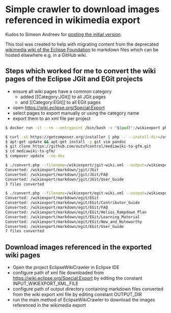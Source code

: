# Simple crawler to download images referenced in wikimedia export

Kudos to Simeon Andreev for
[posting the initial version](https://github.com/eclipse-jdt/eclipse.jdt/issues/54#issuecomment-1431395866).

This tool was created to help with migrating content from the deprecated
[wikimedia wiki of the Eclipse Foundation](https://wiki.eclipse.org) to markdown files which
can be hosted elsewhere e.g. in a GitHub wiki.

## Steps which worked for me to convert the wiki pages of the Eclipse JGit and EGit projects

- ensure all wiki pages have a common category
  - added [[Category:JGit]] to all JGit pages
  - and [[Category:EGit]] to all EGit pages
- open https://wiki.eclipse.org/Special:Export
- select pages to export manually or using the category name
- export them to an xml file per project

```bash
$ docker run -it --rm --entrypoint /bin/bash -v "$(pwd)":/wikiexport php:8.2

$ curl -sS https://getcomposer.org/installer | php -- --install-dir=/usr/local/bin --filename=composer
$ apt-get update && apt-get install -y git vim pandoc
$ git clone https://github.com/outofcontrol/mediawiki-to-gfm.git
$ cd mediawiki-to-gfm/
$ composer update --no-dev

$ ./convert.php --filename=/wikiexport/jgit-wiki.xml --output=/wikiexport/markdown/jgit/
Converted: /wikiexport/markdown/jgit/JGit
Converted: /wikiexport/markdown/jgit/JGit/FAQ
Converted: /wikiexport/markdown/jgit/JGit/User_Guide
3 files converted

$ ./convert.php --filename=/wikiexport/egit-wiki.xml --output=/wikiexport/markdown/egit/
Converted: /wikiexport/markdown/egit/EGit
Converted: /wikiexport/markdown/egit/EGit/Contributor_Guide
Converted: /wikiexport/markdown/egit/EGit/FAQ
Converted: /wikiexport/markdown/egit/EGit/Helios_Rampdown_Plan
Converted: /wikiexport/markdown/egit/EGit/Learning_Material
Converted: /wikiexport/markdown/egit/EGit/New_and_Noteworthy
Converted: /wikiexport/markdown/egit/EGit/User_Guide
7 files converted
```

## Download images referenced in the exported wiki pages

- Open the project EclipseWikiCrawler in Eclipse IDE
- configure path of xml file downloaded from https://wiki.eclipse.org/Special:Export
  by editing the constant INPUT_WIKIEXPORT_XML_FILE
- configure path of output directory containing markdown files
  converted from the wiki export xml file by editing constant OUTPUT_DIR
- run the main method of EclipseWikiCrawler to download the images
  referenced in the wikimedia export
